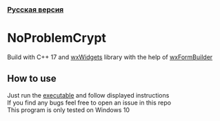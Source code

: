 ### [Русская версия](https://github.com/martytyty2098/NoProblemCrypt/tree/rus)
# NoProblemCrypt
Build with C++ 17 and [wxWidgets](https://www.wxwidgets.org) library with the help of [wxFormBuilder](https://github.com/wxFormBuilder/wxFormBuilder)
## How to use
Just run the [executable](https://github.com/martytyty2098/NoProblemCrypt/releases) and follow displayed instructions\
If you find any bugs feel free to open an issue in this repo\
This program is only tested on Windows 10
